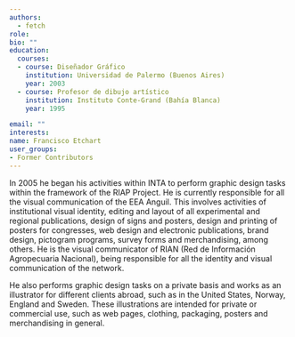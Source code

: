 ```yaml
---
authors:
  - fetch
role:
bio: ""
education:
  courses:
  - course: Diseñador Gráfico
    institution: Universidad de Palermo (Buenos Aires)
    year: 2003
  - course: Profesor de dibujo artístico
    institution: Instituto Conte-Grand (Bahía Blanca)
    year: 1995

email: ""
interests:
name: Francisco Etchart
user_groups:
- Former Contributors
---
```


In 2005 he began his activities within INTA to perform graphic design tasks within the framework of the RIAP Project. He is currently responsible for all the visual communication of the EEA Anguil. This involves activities of institutional visual identity, editing and layout of all experimental and regional publications, design of signs and posters, design and printing of posters for congresses, web design and electronic publications, brand design, pictogram programs, survey forms and merchandising, among others. He is the visual communicator of RIAN (Red de Información Agropecuaria Nacional), being responsible for all the identity and visual communication of the network.

He also performs graphic design tasks on a private basis and works as an illustrator for different clients abroad, such as in the United States, Norway, England and Sweden. These illustrations are intended for private or commercial use, such as web pages, clothing, packaging, posters and merchandising in general.

